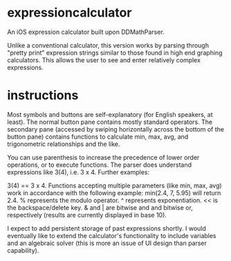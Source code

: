 expressioncalculator
====================

An iOS expression calculator built upon DDMathParser.

Unlike a conventional calculator, this version works by parsing through "pretty print" expression strings similar 
to those found in high end graphing calculators. This allows the user to see and enter relatively complex expressions.

instructions
============
Most symbols and buttons are self-explanatory (for English speakers, at least). The normal button pane contains mostly
standard operators. The secondary pane (accessed by swiping horizontally across the bottom of the button pane)
contains functions to calculate min, max, avg, and trigonometric relationships and the like.

You can use parenthesis to increase the precedence of lower order operations, or to execute functions. The parser
does understand expressions like 3(4), i.e. 3 x 4. Further examples:

3(4) == 3 x 4.
Functions accepting multiple parameters (like min, max, avg) work in accordance with the following example:
min(2.4, 7, 5.95) will return 2.4.
% represents the modulo operator.
^ represents exponentiation.
<< is the backspace/delete key.
& and | are bitwise and and bitwise or, respectively (results are currently displayed in base 10).

I expect to add persistent storage of past expressions shortly. I would eventually like to extend the calculator's
functionality to include variables and an algebraic solver (this is more an issue of UI design than parser capability).
